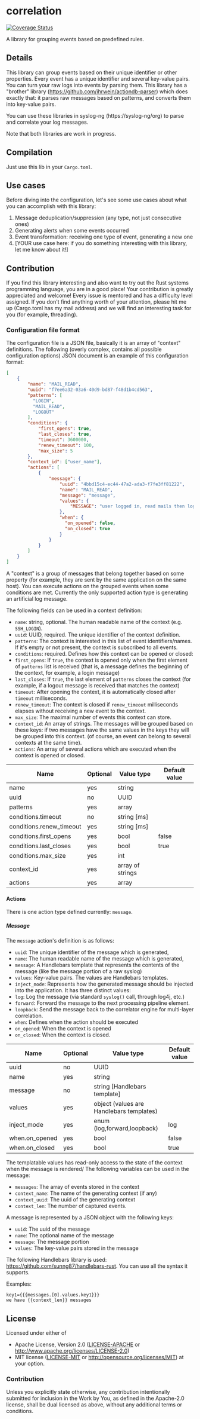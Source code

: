 # correlation

[![Coverage Status](https://coveralls.io/repos/github/ihrwein/correlation/badge.svg?branch=master)](https://coveralls.io/github/ihrwein/correlation?branch=master)

A library for grouping events based on predefined rules.

## Details

This library can group events based on their unique identifier or other
properties. Every event has a unique identifier and several key-value pairs.
You can turn your raw logs into events by parsing them. This library has a
"brother" library (https://github.com/ihrwein/actiondb-parser) which does exactly that: it parses raw messages based on
patterns, and converts them into key-value pairs.

You can use these libraries in syslog-ng (https://syslog-ng/org) to parse and correlate your log messages.

Note that both libraries are work in progress.

## Compilation

Just use this lib in your `Cargo.toml`.

## Use cases

Before diving into the configuration, let's see some use cases about what you can
accomplish with this library:

1. Message deduplication/suppression (any type, not just consecutive ones)
1. Generating alerts when some events occurred
1. Event transformation: receiving one type of event, generating a new one
1. [YOUR use case here: if you do something interesting with this library, let me know about it!]

## Contribution

If you find this library interesting and also want to try out the Rust systems
programming language, you are in a good place! Your contribution is greatly
appreciated and welcome! Every issue is mentored and has a difficulty level
assigned. If you don't find anything worth of your attention, please hit me up
(Cargo.toml has my mail address) and we will find an interesting task for you
(for example, threading).

### Configuration file format

The configuration file is a JSON file, basically it is an array of "context"
definitions. The following (overly complex, contains all possible
configuration options) JSON document is an example of this configuration
format:

```json
[
    {
        "name": "MAIL_READ",
        "uuid": "f7ee6a32-03a6-40d9-bd87-f48d1b4cd563",
        "patterns": [
          "LOGIN",
          "MAIL_READ",
          "LOGOUT"
        ],
        "conditions": {
            "first_opens": true,
            "last_closes": true,
            "timeout": 3600000,
            "renew_timeout": 100,
            "max_size": 5
        },
        "context_id": ["user_name"],
        "actions": [
            {
                "message": {
                    "uuid": "4bbd15c4-ec44-47a2-ada3-f7fe3ff81222",
                    "name": "MAIL_READ",
                    "message": "message",
                    "values": {
                        "MESSAGE": "user logged in, read mails then logged out"
                    },
                    "when": {
                      "on_opened": false,
                      "on_closed": true
                    }
                }
            }
        ]
    }
]
```
A "context" is a group of messages that belong together based on some property (for example, they are sent by the same application on the same host). You can
execute actions on the grouped events when some conditions are met. Currently the only
supported action type is generating an artificial log message.

The following fields can be used in a context definition:

* `name`: string, optional. The human readable name of the context (e.g. `SSH_LOGIN`).
* `uuid`: UUID, required. The unique identifier of the context definition.
* `patterns`: The context is interested in this list of event identifiers/names. If it's empty or not present, the
context is subscribed to all events.
* `conditions`: required. Defines how this context can be opened or closed:
 * `first_opens`: If `true`, the context is opened only when the first element of `patterns` list is received (that is, a message defines the beginning of the context, for example, a login message)
 * `last_closes`: If `true`, the last element of `patterns` closes the context (for example, if a logout message is received that matches the context)
 * `timeout`: After opening the context, it is automatically closed after `timeout` milliseconds.
 * `renew_timeout`: The context is closed if `renew_timeout` milliseconds elapses without receiving a new event to the context.
 * `max_size`: The maximal number of events this context can store.
* `context_id`: An array of strings. The messages will be grouped based on these keys: if two messages have the same values in the keys they will be grouped into this context.
 (of course, an event can belong to several contexts at the same time).
* `actions`: An array of several actions which are executed when the context is opened or closed.

| Name                     | Optional | Value type                   | Default value |
|--------------------------|----------|------------------------------|---------------|
| name                     | yes      | string                       |               |
| uuid                     | no       | UUID                         |               |
| patterns                 | yes      | array                        |               |
| conditions.timeout       | no       | string [ms]                  |               |
| conditions.renew_timeout | yes      | string [ms]                  |               |
| conditions.first_opens   | yes      | bool                         | false         |
| conditions.last_closes   | yes      | bool                         | true          |
| conditions.max_size      | yes      | int                          |               |
| context_id               | yes      | array of strings             |               |
| actions                  | yes      | array                        |               | |

#### Actions
There is one action type defined currently: `message`.
##### Message

The `message` action's definition is as follows:

* `uuid`: The unique identifier of the message which is generated,
* `name`: The human readable name of the message which is generated,
* `message`: A Handlebars template that represents the contents of the message (like the message portion of a raw syslog)
* `values`: Key-value pairs. The values are Handlebars templates.
* `inject_mode`: Represents how the generated message should be injected into the application. It has three distinct values:
 * `log`: Log the message (via standard `syslog()` call, through log4j, etc.)
 * `forward`: Forward the message to the next processing pipeline element.
 * `loopback`: Send the message back to the correlator engine for multi-layer correlation.
* `when`: Defines when the action should be executed
 * `on_opened`: When the context is opened
 * `on_closed`: When the context is closed.


 | Name           | Optional | Value type                               | Default value |
 |----------------|----------|------------------------------------------|---------------|
 | uuid           | no       | UUID                                     |               |
 | name           | yes      | string                                   |               |
 | message        | no       | string [Handlebars template]             |               |
 | values         | yes      | object (values are Handlebars templates) |               |
 | inject_mode    | yes      | enum (log,forward,loopback)              | log           |
 | when.on_opened | yes      | bool                                     | false         |
 | when.on_closed | yes      | bool                                     | true          |

The templatable values has read-only access to the state of the context when the message is rendered/
The following variables can be used in the message:

* `messages`: The array of events stored in the context
* `context_name`: The name of the generating context (if any)
* `context_uuid`: The uuid of the generating context
* `context_len`: The number of captured events.

A message is represented by a JSON object with the following keys:

* `uuid`: The uuid of the message
* `name`: The optional name of the message
* `message`: The message portion
* `values`: The key-value pairs stored in the message

The following Handlebars library is used:
https://github.com/sunng87/handlebars-rust. You can use all the syntax it
supports.

Examples:
```
key1={{{messages.[0].values.key1}}}
we have {{context_len}} messages
```

## License

Licensed under either of
 * Apache License, Version 2.0 ([LICENSE-APACHE](LICENSE-APACHE) or http://www.apache.org/licenses/LICENSE-2.0)
 * MIT license ([LICENSE-MIT](LICENSE-MIT) or http://opensource.org/licenses/MIT)
at your option.

### Contribution

Unless you explicitly state otherwise, any contribution intentionally submitted
for inclusion in the Work by You, as defined in the Apache-2.0 license, shall be dual licensed as above, without any
additional terms or conditions.

